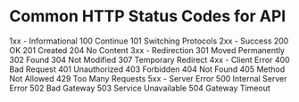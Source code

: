 # Common HTTP Status Codes for API

1xx - Informational
100 Continue
101 Switching Protocols
2xx - Success
200 OK
201 Created
204 No Content
3xx - Redirection
301 Moved Permanently
302 Found
304 Not Modified
307 Temporary Redirect
4xx - Client Error
400 Bad Request
401 Unauthorized
403 Forbidden
404 Not Found
405 Method Not Allowed
429 Too Many Requests
5xx - Server Error
500 Internal Server Error
502 Bad Gateway
503 Service Unavailable
504 Gateway Timeout
